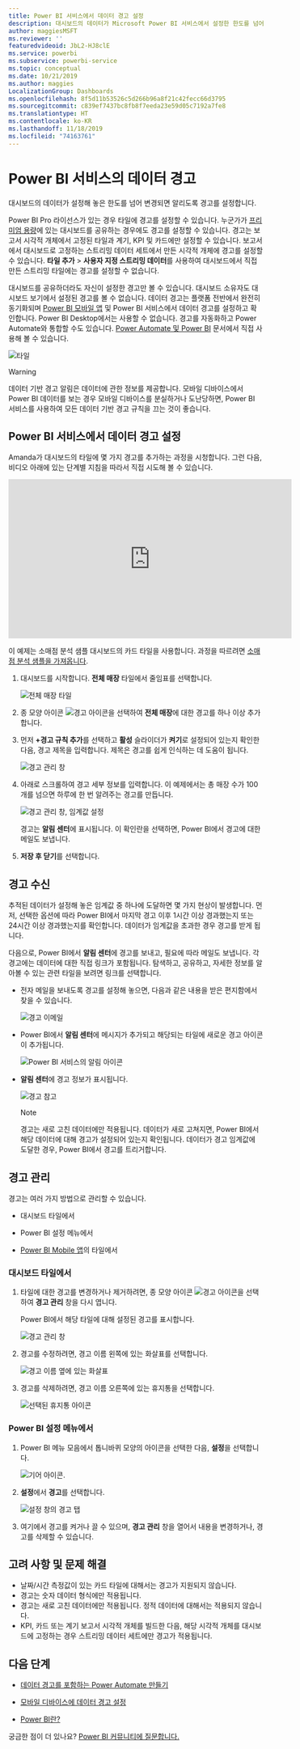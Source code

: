 ```yaml
---
title: Power BI 서비스에서 데이터 경고 설정
description: 대시보드의 데이터가 Microsoft Power BI 서비스에서 설정한 한도를 넘어 변경되면 알리도록 경고를 설정하는 방법을 알아봅니다.
author: maggiesMSFT
ms.reviewer: ''
featuredvideoid: JbL2-HJ8clE
ms.service: powerbi
ms.subservice: powerbi-service
ms.topic: conceptual
ms.date: 10/21/2019
ms.author: maggies
LocalizationGroup: Dashboards
ms.openlocfilehash: 8f5d11b53526c5d266b96a8f21c42fecc66d3795
ms.sourcegitcommit: c839ef7437bc8fb8f7eeda23e59d05c7192a7fe8
ms.translationtype: HT
ms.contentlocale: ko-KR
ms.lasthandoff: 11/18/2019
ms.locfileid: "74163761"
---
```

# <a name="data-alerts-in-the-power-bi-service"></a>Power BI 서비스의 데이터 경고

대시보드의 데이터가 설정해 놓은 한도를 넘어 변경되면 알리도록 경고를 설정합니다.

Power BI Pro 라이선스가 있는 경우 타일에 경고를 설정할 수 있습니다. 누군가가 [프리미엄 용량](service-premium-what-is.md)에 있는 대시보드를 공유하는 경우에도 경고를 설정할 수 있습니다. 경고는 보고서 시각적 개체에서 고정된 타일과 계기, KPI 및 카드에만 설정할 수 있습니다. 보고서에서 대시보드로 고정하는 스트리밍 데이터 세트에서 만든 시각적 개체에 경고를 설정할 수 있습니다. **타일 추가** > **사용자 지정 스트리밍 데이터**를 사용하여 대시보드에서 직접 만든 스트리밍 타일에는 경고를 설정할 수 없습니다.

대시보드를 공유하더라도 자신이 설정한 경고만 볼 수 있습니다. 대시보드 소유자도 대시보드 보기에서 설정된 경고를 볼 수 없습니다. 데이터 경고는 플랫폼 전반에서 완전히 동기화되며 [Power BI 모바일 앱](consumer/mobile/mobile-set-data-alerts-in-the-mobile-apps.md) 및 Power BI 서비스에서 데이터 경고를 설정하고 확인합니다. Power BI Desktop에서는 사용할 수 없습니다. 경고를 자동화하고 Power Automate와 통합할 수도 있습니다. [Power Automate 및 Power BI](service-flow-integration.md) 문서에서 직접 사용해 볼 수 있습니다.

![타일](media/service-set-data-alerts/powerbi-alert-types-new.png)

> [!WARNING]
> 데이터 기반 경고 알림은 데이터에 관한 정보를 제공합니다. 모바일 디바이스에서 Power BI 데이터를 보는 경우 모바일 디바이스를 분실하거나 도난당하면, Power BI 서비스를 사용하여 모든 데이터 기반 경고 규칙을 끄는 것이 좋습니다.

## <a name="set-data-alerts-in-the-power-bi-service"></a>Power BI 서비스에서 데이터 경고 설정

Amanda가 대시보드의 타일에 몇 가지 경고를 추가하는 과정을 시청합니다. 그런 다음, 비디오 아래에 있는 단계별 지침을 따라서 직접 시도해 볼 수 있습니다.

<iframe width="560" height="315" src="https://www.youtube.com/embed/JbL2-HJ8clE" frameborder="0" allowfullscreen></iframe>

이 예제는 소매점 분석 샘플 대시보드의 카드 타일을 사용합니다. 과정을 따르려면 [소매점 분석 샘플을 가져옵니다](sample-retail-analysis.md#get-the-content-pack-for-this-sample).

1. 대시보드를 시작합니다. **전체 매장** 타일에서 줄임표를 선택합니다.

   ![전체 매장 타일](media/service-set-data-alerts/powerbi-card.png)

1. 종 모양 아이콘 ![경고 아이콘](media/service-set-data-alerts/power-bi-bell-icon.png)을 선택하여 **전체 매장**에 대한 경고를 하나 이상 추가합니다.

1. 먼저 **+경고 규칙 추가**를 선택하고 **활성** 슬라이더가 **켜기**로 설정되어 있는지 확인한 다음, 경고 제목을 입력합니다. 제목은 경고를 쉽게 인식하는 데 도움이 됩니다.

   ![경고 관리 창](media/service-set-data-alerts/powerbi-alert-title.png)

1. 아래로 스크롤하여 경고 세부 정보를 입력합니다.  이 예제에서는 총 매장 수가 100개를 넘으면 하루에 한 번 알려주는 경고를 만듭니다.

   ![경고 관리 창, 임계값 설정](media/service-set-data-alerts/power-bi-set-alert-details.png)

    경고는 **알림 센터**에 표시됩니다. 이 확인란을 선택하면, Power BI에서 경고에 대한 메일도 보냅니다.

1. **저장 후 닫기**를 선택합니다.

## <a name="receiving-alerts"></a>경고 수신

추적된 데이터가 설정해 놓은 임계값 중 하나에 도달하면 몇 가지 현상이 발생합니다. 먼저, 선택한 옵션에 따라 Power BI에서 마지막 경고 이후 1시간 이상 경과했는지 또는 24시간 이상 경과했는지를 확인합니다. 데이터가 임계값을 초과한 경우 경고를 받게 됩니다.

다음으로, Power BI에서 **알림 센터**에 경고를 보내고, 필요에 따라 메일도 보냅니다. 각 경고에는 데이터에 대한 직접 링크가 포함됩니다. 탐색하고, 공유하고, 자세한 정보를 알아볼 수 있는 관련 타일을 보려면 링크를 선택합니다.  

* 전자 메일을 보내도록 경고를 설정해 놓으면, 다음과 같은 내용을 받은 편지함에서 찾을 수 있습니다.

   ![경고 이메일](media/service-set-data-alerts/powerbi-alerts-email.png)

* Power BI에서 **알림 센터**에 메시지가 추가되고 해당되는 타일에 새로운 경고 아이콘이 추가됩니다.

   ![Power BI 서비스의 알림 아이콘](media/service-set-data-alerts/powerbi-alert-notifications.png)

* **알림 센터**에 경고 정보가 표시됩니다.

    ![경고 참고](media/service-set-data-alerts/powerbi-alert-notification.png)

   > [!NOTE]
   > 경고는 새로 고친 데이터에만 적용됩니다. 데이터가 새로 고쳐지면, Power BI에서 해당 데이터에 대해 경고가 설정되어 있는지 확인됩니다. 데이터가 경고 임계값에 도달한 경우, Power BI에서 경고를 트리거합니다.

## <a name="managing-alerts"></a>경고 관리

경고는 여러 가지 방법으로 관리할 수 있습니다.

* 대시보드 타일에서

* Power BI 설정 메뉴에서

* [Power BI Mobile 앱](consumer/mobile/mobile-set-data-alerts-in-the-mobile-apps.md)의 타일에서

### <a name="from-the-dashboard-tile"></a>대시보드 타일에서

1. 타일에 대한 경고를 변경하거나 제거하려면, 종 모양 아이콘 ![경고 아이콘](media/service-set-data-alerts/power-bi-bell-icon.png)을 선택하여 **경고 관리** 창을 다시 엽니다.

    Power BI에서 해당 타일에 대해 설정된 경고를 표시합니다.

    ![경고 관리 창](media/service-set-data-alerts/powerbi-see-alerts.png)

1. 경고를 수정하려면, 경고 이름 왼쪽에 있는 화살표를 선택합니다.

    ![경고 이름 옆에 있는 화살표](media/service-set-data-alerts/powerbi-see-alerts-arrow.png)

1. 경고를 삭제하려면, 경고 이름 오른쪽에 있는 휴지통을 선택합니다.

      ![선택된 휴지통 아이콘](media/service-set-data-alerts/powerbi-see-alerts-delete.png)

### <a name="from-the-power-bi-settings-menu"></a>Power BI 설정 메뉴에서

1. Power BI 메뉴 모음에서 톱니바퀴 모양의 아이콘을 선택한 다음, **설정**을 선택합니다.

    ![기어 아이콘](media/service-set-data-alerts/powerbi-gear-icon.png).

1. **설정**에서 **경고**를 선택합니다.

    ![설정 창의 경고 탭](media/service-set-data-alerts/powerbi-alert-settings.png)

1. 여기에서 경고를 켜거나 끌 수 있으며, **경고 관리** 창을 열어서 내용을 변경하거나, 경고를 삭제할 수 있습니다.

## <a name="considerations-and-troubleshooting"></a>고려 사항 및 문제 해결

* 날짜/시간 측정값이 있는 카드 타일에 대해서는 경고가 지원되지 않습니다.
* 경고는 숫자 데이터 형식에만 적용됩니다.
* 경고는 새로 고친 데이터에만 적용됩니다. 정적 데이터에 대해서는 적용되지 않습니다.
* KPI, 카드 또는 계기 보고서 시각적 개체를 빌드한 다음, 해당 시각적 개체를 대시보드에 고정하는 경우 스트리밍 데이터 세트에만 경고가 적용됩니다.


## <a name="next-steps"></a>다음 단계

* [데이터 경고를 포함하는 Power Automate 만들기](service-flow-integration.md)

* [모바일 디바이스에 데이터 경고 설정](consumer/mobile/mobile-set-data-alerts-in-the-mobile-apps.md)

* [Power BI란?](fundamentals/power-bi-overview.md)

궁금한 점이 더 있나요? [Power BI 커뮤니티에 질문합니다.](https://community.powerbi.com/)
